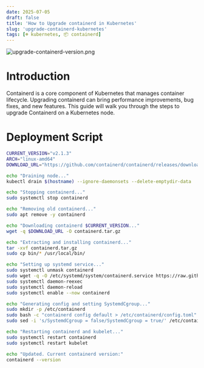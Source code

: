 ```yaml
---
date: 2025-07-05
draft: false
title: 'How to Upgrade containerd in Kubernetes'
slug: 'upgrade-containerd-kubernetes'
tags: [☸️ kubernetes, 📦 containerd]
---
```


![upgrade-containerd-version.png](/images/upgrade-containerd-kubernetes.png)

# Introduction

Containerd is a core component of Kubernetes that manages container lifecycle.
Upgrading containerd can bring performance improvements, bug fixes, and new features.
This guide will walk you through the steps to upgrade Containerd on a Kubernetes node.

# Deployment Script

```bash
CURRENT_VERSION="v2.1.3"
ARCH="linux-amd64"
DOWNLOAD_URL="https://github.com/containerd/containerd/releases/download/${CURRENT_VERSION}/containerd-${CURRENT_VERSION#v}-${ARCH}.tar.gz"

echo "Draining node..."
kubectl drain $(hostname) --ignore-daemonsets --delete-emptydir-data

echo "Stopping containerd..."
sudo systemctl stop containerd

echo "Removing old containerd..."
sudo apt remove -y containerd

echo "Downloading containerd $CURRENT_VERSION..."
wget -q $DOWNLOAD_URL -O containerd.tar.gz

echo "Extracting and installing containerd..."
tar -xvf containerd.tar.gz
sudo cp bin/* /usr/local/bin/

echo "Setting up systemd service..."
sudo systemctl unmask containerd
sudo wget -q -O /etc/systemd/system/containerd.service https://raw.githubusercontent.com/containerd/containerd/main/containerd.service
sudo systemctl daemon-reexec
sudo systemctl daemon-reload
sudo systemctl enable --now containerd

echo "Generating config and setting SystemdCgroup..."
sudo mkdir -p /etc/containerd
sudo bash -c "containerd config default > /etc/containerd/config.toml"
sudo sed -i 's/SystemdCgroup = false/SystemdCgroup = true/' /etc/containerd/config.toml

echo "Restarting containerd and kubelet..."
sudo systemctl restart containerd
sudo systemctl restart kubelet

echo "Updated. Current containerd version:"
containerd --version
```